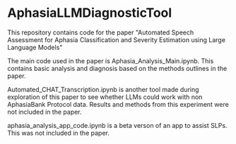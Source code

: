 # AphasiaLLMDiagnosticTool

This repository contains code for the paper "Automated Speech Assessment for Aphasia Classification and Severity Estimation using Large Language Models"

The main code used in the paper is Aphasia_Analysis_Main.ipynb. This contains basic analysis and diagnosis based on the methods outlines in the paper. 

Automated_CHAT_Transcription.ipynb is another tool made during exploration of this paper to see whether LLMs could work with non AphasiaBank Protocol data. Results and methods from this experiment were not included in the paper. 

aphasia_analysis_app_code.ipynb is a beta verson of an app to assist SLPs. This was not included in the paper.
